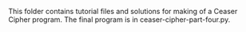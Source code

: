 This folder contains tutorial files and solutions for making of a Ceaser Cipher program. The final program is in ceaser-cipher-part-four.py.
